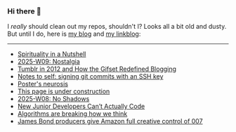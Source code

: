 ### Hi there 👋

I _really_ should clean out my repos, shouldn't I? Looks all a bit old and dusty. But until I do, here is [my blog](https://lostfocus.de/) and [my linkblog](https://dominikschwind.com/links):

--- 

<!-- POST-LIST:START -->
- [Spirituality in a Nutshell](https://lostfocus.de/2025/03/04/spirituality-in-a-nutshell/)
- [2025-W09: Nostalgia](https://lostfocus.de/2025/03/02/2025-w09-nostalgia/)
- [Tumblr in 2012 and How the Gifset Redefined Blogging](https://cybercultural.com/p/tumblr-2012/)
- [Notes to self: signing git commits with an SSH key](https://jpmens.net/2025/02/26/signing-git-commits-with-an-ssh-key/)
- [Poster&#39;s neurosis](https://www.garbageday.email/p/posters-neurosis)
- [This page is under construction](https://localghost.dev/blog/this-page-is-under-construction/)
- [2025-W08: No Shadows](https://lostfocus.de/2025/02/23/2025-w08-no-shadows/)
- [New Junior Developers Can’t Actually Code](https://nmn.gl/blog/ai-and-learning)
- [Algorithms are breaking how we think](https://www.youtube.com/watch?v=QEJpZjg8GuA)
- [James Bond producers give Amazon full creative control of 007](https://www.theguardian.com/film/2025/feb/20/james-bond-producers-give-amazon-full-creative-control-of-007)
<!-- POST-LIST:END -->

<!--
**lostfocus/lostfocus** is a ✨ _special_ ✨ repository because its `README.md` (this file) appears on your GitHub profile.

Here are some ideas to get you started:

- 🔭 I’m currently working on ...
- 🌱 I’m currently learning ...
- 👯 I’m looking to collaborate on ...
- 🤔 I’m looking for help with ...
- 💬 Ask me about ...
- 📫 How to reach me: ...
- 😄 Pronouns: ...
- ⚡ Fun fact: ...
-->
